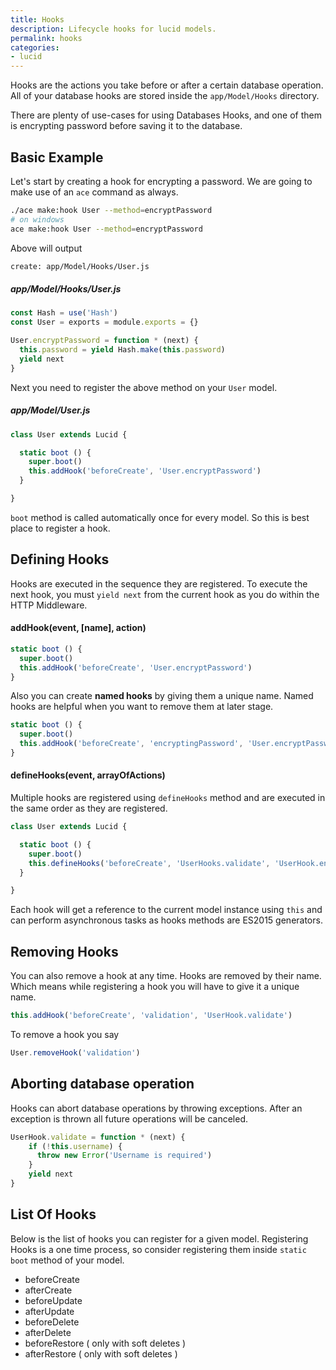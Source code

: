 ```yaml
---
title: Hooks
description: Lifecycle hooks for lucid models.
permalink: hooks
categories:
- lucid
---
```


Hooks are the actions you take before or after a certain database operation. All of your database hooks are stored inside the `app/Model/Hooks` directory.

There are plenty of use-cases for using Databases Hooks, and one of them is encrypting password before saving it to the database.

## Basic Example

Let's start by creating a hook for encrypting a password. We are going to make use of an `ace` command as always.

```bash
./ace make:hook User --method=encryptPassword
# on windows
ace make:hook User --method=encryptPassword
```

Above will output

```bash
create: app/Model/Hooks/User.js
```

##### app/Model/Hooks/User.js

```javascript
const Hash = use('Hash')
const User = exports = module.exports = {}

User.encryptPassword = function * (next) {
  this.password = yield Hash.make(this.password)
  yield next
}
```

Next you need to register the above method on your `User` model.

##### app/Model/User.js
```javascript
class User extends Lucid {

  static boot () {
    super.boot()
    this.addHook('beforeCreate', 'User.encryptPassword')
  }

}
```

`boot` method is called automatically once for every model. So this is best place to register a hook.

## Defining Hooks

Hooks are executed in the sequence they are registered. To execute the next hook, you must `yield next` from the current hook as you do within the HTTP Middleware.

#### addHook(event, [name], action)

```javascript
static boot () {
  super.boot()
  this.addHook('beforeCreate', 'User.encryptPassword')
}
```

Also you can create **named hooks** by giving them a unique name. Named hooks are helpful when you want to remove them at later stage.

```javascript
static boot () {
  super.boot()
  this.addHook('beforeCreate', 'encryptingPassword', 'User.encryptPassword')
}
```

#### defineHooks(event, arrayOfActions)

Multiple hooks are registered using `defineHooks` method and are executed in the same order as they are registered.

```javascript
class User extends Lucid {

  static boot () {
    super.boot()
    this.defineHooks('beforeCreate', 'UserHooks.validate', 'UserHook.encryptPassword')        
  }

}
```

Each hook will get a reference to the current model instance using `this` and can perform asynchronous tasks as hooks methods are ES2015 generators.

## Removing Hooks

You can also remove a hook at any time. Hooks are removed by their name. Which means while registering a hook you will have to give it a unique name.

```javascript
this.addHook('beforeCreate', 'validation', 'UserHook.validate')
```

To remove a hook you say

```javascript
User.removeHook('validation')
```


## Aborting database operation

Hooks can abort database operations by throwing exceptions. After an exception is thrown all future operations will be canceled.

```javascript
UserHook.validate = function * (next) {
    if (!this.username) {
      throw new Error('Username is required')
    }
    yield next
}
```

## List Of Hooks

Below is the list of hooks you can register for a given model. Registering Hooks is a one time process, so consider registering them inside `static boot` method of your model.

- beforeCreate
- afterCreate
- beforeUpdate
- afterUpdate
- beforeDelete
- afterDelete
- beforeRestore ( only with soft deletes )
- afterRestore ( only with soft deletes )

